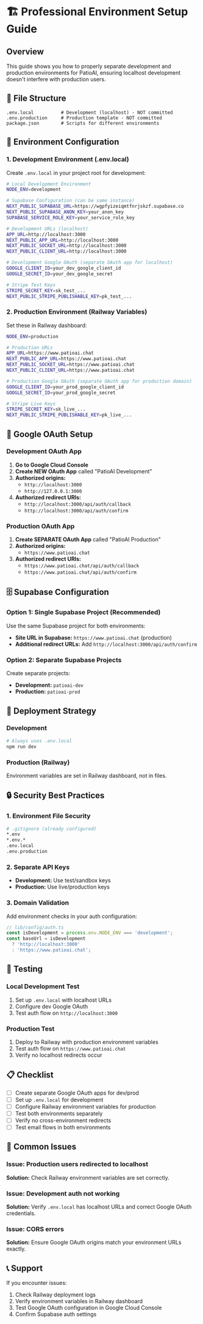 # 🏗️ Professional Environment Setup Guide

## Overview

This guide shows you how to properly separate development and production environments for PatioAI, ensuring localhost development doesn't interfere with production users.

## 📁 File Structure

```
.env.local          # Development (localhost) - NOT committed
.env.production     # Production template - NOT committed
package.json        # Scripts for different environments
```

## 🔧 Environment Configuration

### 1. Development Environment (.env.local)

Create `.env.local` in your project root for development:

```bash
# Local Development Environment
NODE_ENV=development

# Supabase Configuration (can be same instance)
NEXT_PUBLIC_SUPABASE_URL=https://wgpfyizeiqmtfnrjskzf.supabase.co
NEXT_PUBLIC_SUPABASE_ANON_KEY=your_anon_key
SUPABASE_SERVICE_ROLE_KEY=your_service_role_key

# Development URLs (localhost)
APP_URL=http://localhost:3000
NEXT_PUBLIC_APP_URL=http://localhost:3000
NEXT_PUBLIC_SOCKET_URL=http://localhost:3000
NEXT_PUBLIC_CLIENT_URL=http://localhost:3000

# Development Google OAuth (separate OAuth app for localhost)
GOOGLE_CLIENT_ID=your_dev_google_client_id
GOOGLE_SECRET_ID=your_dev_google_secret

# Stripe Test Keys
STRIPE_SECRET_KEY=sk_test_...
NEXT_PUBLIC_STRIPE_PUBLISHABLE_KEY=pk_test_...
```

### 2. Production Environment (Railway Variables)

Set these in Railway dashboard:

```bash
NODE_ENV=production

# Production URLs
APP_URL=https://www.patioai.chat
NEXT_PUBLIC_APP_URL=https://www.patioai.chat
NEXT_PUBLIC_SOCKET_URL=https://www.patioai.chat
NEXT_PUBLIC_CLIENT_URL=https://www.patioai.chat

# Production Google OAuth (separate OAuth app for production domain)
GOOGLE_CLIENT_ID=your_prod_google_client_id
GOOGLE_SECRET_ID=your_prod_google_secret

# Stripe Live Keys
STRIPE_SECRET_KEY=sk_live_...
NEXT_PUBLIC_STRIPE_PUBLISHABLE_KEY=pk_live_...
```

## 🔐 Google OAuth Setup

### Development OAuth App

1. **Go to Google Cloud Console**
2. **Create NEW OAuth App** called "PatioAI Development"
3. **Authorized origins:**
   - `http://localhost:3000`
   - `http://127.0.0.1:3000`
4. **Authorized redirect URIs:**
   - `http://localhost:3000/api/auth/callback`
   - `http://localhost:3000/api/auth/confirm`

### Production OAuth App

1. **Create SEPARATE OAuth App** called "PatioAI Production"
2. **Authorized origins:**
   - `https://www.patioai.chat`
3. **Authorized redirect URIs:**
   - `https://www.patioai.chat/api/auth/callback`
   - `https://www.patioai.chat/api/auth/confirm`

## 🗄️ Supabase Configuration

### Option 1: Single Supabase Project (Recommended)

Use the same Supabase project for both environments:

- **Site URL in Supabase:** `https://www.patioai.chat` (production)
- **Additional redirect URLs:** Add `http://localhost:3000/api/auth/confirm`

### Option 2: Separate Supabase Projects

Create separate projects:

- **Development:** `patioai-dev`
- **Production:** `patioai-prod`

## 🚀 Deployment Strategy

### Development

```bash
# Always uses .env.local
npm run dev
```

### Production (Railway)

Environment variables are set in Railway dashboard, not in files.

## 🔒 Security Best Practices

### 1. Environment File Security

```bash
# .gitignore (already configured)
*.env
*.env.*
.env.local
.env.production
```

### 2. Separate API Keys

- **Development:** Use test/sandbox keys
- **Production:** Use live/production keys

### 3. Domain Validation

Add environment checks in your auth configuration:

```typescript
// lib/config/auth.ts
const isDevelopment = process.env.NODE_ENV === 'development';
const baseUrl = isDevelopment 
  ? 'http://localhost:3000'
  : 'https://www.patioai.chat';
```

## 🧪 Testing

### Local Development Test

1. Set up `.env.local` with localhost URLs
2. Configure dev Google OAuth
3. Test auth flow on `http://localhost:3000`

### Production Test

1. Deploy to Railway with production environment variables
2. Test auth flow on `https://www.patioai.chat`
3. Verify no localhost redirects occur

## 📋 Checklist

- [ ] Create separate Google OAuth apps for dev/prod
- [ ] Set up `.env.local` for development
- [ ] Configure Railway environment variables for production
- [ ] Test both environments separately
- [ ] Verify no cross-environment redirects
- [ ] Test email flows in both environments

## 🚨 Common Issues

### Issue: Production users redirected to localhost

**Solution:** Check Railway environment variables are set correctly.

### Issue: Development auth not working

**Solution:** Verify `.env.local` has localhost URLs and correct Google OAuth credentials.

### Issue: CORS errors

**Solution:** Ensure Google OAuth origins match your environment URLs exactly.

## 📞 Support

If you encounter issues:

1. Check Railway deployment logs
2. Verify environment variables in Railway dashboard
3. Test Google OAuth configuration in Google Cloud Console
4. Confirm Supabase auth settings
